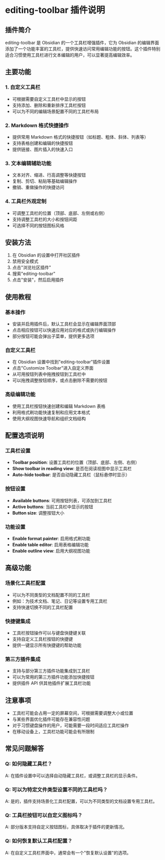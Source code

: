 # editing-toolbar 插件说明

## 插件简介
editing-toolbar 是 Obsidian 的一个工具栏增强插件，它为 Obsidian 的编辑界面添加了一个功能丰富的工具栏，提供快速访问常用编辑功能的按钮。这个插件特别适合习惯使用工具栏进行文本编辑的用户，可以显著提高编辑效率。

## 主要功能

### 1. 自定义工具栏
- 可根据需要自定义工具栏中显示的按钮
- 支持添加、删除和重新排序工具栏按钮
- 可以为不同的编辑场景配置不同的工具栏布局

### 2. Markdown 格式快捷操作
- 提供常用 Markdown 格式的快捷按钮（如标题、粗体、斜体、列表等）
- 支持表格创建和编辑的快捷按钮
- 提供链接、图片插入的快速入口

### 3. 文本编辑辅助功能
- 文本对齐、缩进、行高调整等快捷按钮
- 复制、剪切、粘贴等基础编辑操作
- 撤销、重做操作的快捷访问

### 4. 工具栏外观定制
- 可调整工具栏的位置（顶部、底部、左侧或右侧）
- 支持调整工具栏的大小和按钮间距
- 可选择不同的按钮图标风格

## 安装方法
1. 在 Obsidian 的设置中打开社区插件
2. 禁用安全模式
3. 点击"浏览社区插件"
4. 搜索"editing-toolbar"
5. 点击"安装"，然后启用插件

## 使用教程

### 基本操作
- 安装并启用插件后，默认工具栏会显示在编辑界面顶部
- 点击相应按钮可以快速应用对应的格式或执行编辑操作
- 部分按钮可能会弹出子菜单，提供更多选项

### 自定义工具栏
- 在 Obsidian 设置中找到"editing-toolbar"插件设置
- 点击"Customize Toolbar"进入自定义界面
- 从可用按钮列表中拖拽按钮到工具栏中
- 可以拖拽调整按钮顺序，或点击删除不需要的按钮

### 高级编辑功能
- 使用工具栏按钮快速创建和编辑 Markdown 表格
- 利用格式刷功能快速复制和应用文本格式
- 使用大纲视图快速导航和组织文档结构

## 配置选项说明

### 工具栏设置
- **Toolbar position**: 设置工具栏的位置（顶部、底部、左侧、右侧）
- **Show toolbar in reading view**: 是否在阅读视图中显示工具栏
- **Auto-hide toolbar**: 是否自动隐藏工具栏（鼠标悬停时显示）

### 按钮设置
- **Available buttons**: 可用按钮列表，可添加到工具栏
- **Active buttons**: 当前工具栏中显示的按钮
- **Button size**: 调整按钮大小

### 功能设置
- **Enable format painter**: 启用格式刷功能
- **Enable table editor**: 启用表格编辑功能
- **Enable outline view**: 启用大纲视图功能

## 高级功能

### 场景化工具栏配置
- 可以为不同类型的文档配置不同的工具栏
- 例如：为技术文档、笔记、日记等设置专用工具栏
- 支持快速切换不同的工具栏配置

### 快捷键集成
- 工具栏按钮操作可以与键盘快捷键关联
- 支持自定义工具栏按钮的快捷键
- 提供一键显示所有快捷键的帮助功能

### 第三方插件集成
- 支持与部分第三方插件功能集成到工具栏
- 可以为常用的第三方插件功能添加快捷按钮
- 提供插件 API 供其他插件扩展工具栏功能

## 注意事项
- 工具栏可能会占用一定的屏幕空间，可根据需要调整大小或位置
- 与某些界面优化插件可能存在兼容性问题
- 对于习惯键盘操作的用户，可能需要一段时间适应工具栏操作
- 在移动设备上，工具栏功能可能会有所限制

## 常见问题解答

### Q: 如何隐藏工具栏？
A: 在插件设置中可以选择自动隐藏工具栏，或调整工具栏的显示条件。

### Q: 可以为特定文件类型设置不同的工具栏吗？
A: 是的，插件支持场景化工具栏配置，可以为不同类型的文档设置专用工具栏。

### Q: 工具栏按钮可以自定义图标吗？
A: 部分版本支持自定义按钮图标，具体取决于插件的更新情况。

### Q: 如何恢复默认工具栏配置？
A: 在自定义工具栏界面中，通常会有一个"恢复默认设置"的选项。